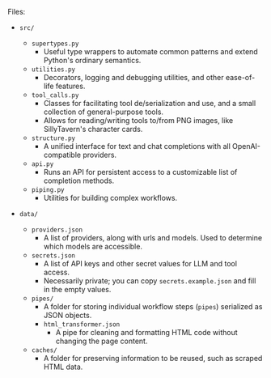 Files: 
- `src/`
	- `supertypes.py`
		- Useful type wrappers to automate common patterns and extend Python's ordinary semantics. 
	- `utilities.py`
		- Decorators, logging and debugging utilities, and other ease-of-life features. 
	- `tool_calls.py`
		- Classes for facilitating tool de/serialization and use, and a small collection of general-purpose tools. 
 		- Allows for reading/writing tools to/from PNG images, like SillyTavern's character cards. 
	- `structure.py`
		- A unified interface for text and chat completions with all OpenAI-compatible providers. 
	- `api.py`
		- Runs an API for persistent access to a customizable list of completion methods. 
	- `piping.py`
		- Utilities for building complex workflows. 

- `data/`
	- `providers.json`
		- A list of providers, along with urls and models. Used to determine which models are accessible. 
	- `secrets.json`
		- A list of API keys and other secret values for LLM and tool access. 
 		- Necessarily private; you can copy `secrets.example.json` and fill in the empty values. 
	- `pipes/`
		- A folder for storing individual workflow steps (`pipes`) serialized as JSON objects.
 		- `html_transformer.json`
  			- A pipe for cleaning and formatting HTML code without changing the page content.
	- `caches/`
		- A folder for preserving information to be reused, such as scraped HTML data.
